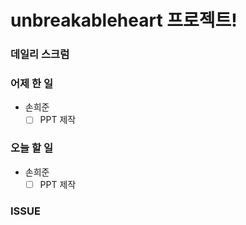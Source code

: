 # unbreakableheart 프로젝트!

###  데일리 스크럼

### 어제 한 일

- 손희준
  - [ ] PPT 제작

### 오늘 할 일

- 손희준
  - [ ] PPT 제작

### ISSUE

